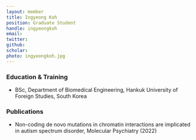 ```yaml
---
layout: member
title: Ingyeong Koh
position: Graduate Student
handle: ingyeongkoh
email:
twitter:
github:
scholar: 
photo: ingyeongkoh.jpg
---
```



### Education & Training
- BSc, Department of Biomedical Engineering, Hankuk University of Foreign Studies, South Korea

### Publications
- Non-coding de novo mutations in chromatin interactions are implicated in autism spectrum disorder, Molecular Psychiatry (2022)